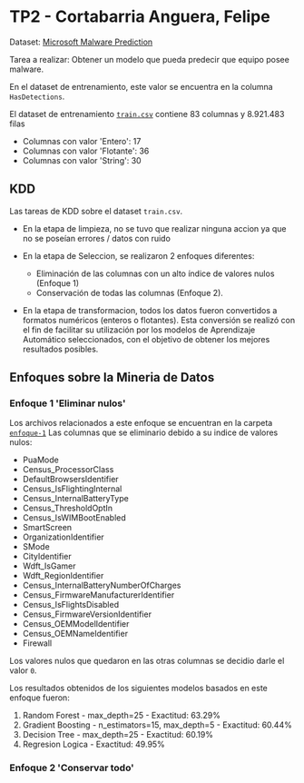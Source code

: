 # TP2 - Cortabarria Anguera, Felipe
Dataset: [Microsoft Malware Prediction](https://www.kaggle.com/competitions/microsoft-malware-prediction)

Tarea a realizar: Obtener un modelo que pueda predecir que equipo posee malware. 

En el dataset de entrenamiento, este valor se encuentra en la columna `HasDetections`.

El dataset de entrenamiento [`train.csv`](https://www.kaggle.com/competitions/microsoft-malware-prediction/data?select=test.csv) contiene 83 columnas y 8.921.483 filas
* Columnas con valor 'Entero': 17
* Columnas con valor 'Flotante': 36
* Columnas con valor 'String': 30


## KDD

Las tareas de KDD sobre el dataset `train.csv`.
* En la etapa de limpieza, no se tuvo que realizar ninguna accion ya que no se poseían errores / datos con ruido
* En la etapa de Seleccion, se realizaron 2 enfoques diferentes:
  * Eliminación de las columnas con un alto índice de valores nulos (Enfoque 1)
  * Conservación de todas las columnas (Enfoque 2).

* En la etapa de transformacion, todos los datos fueron convertidos a formatos numéricos (enteros o flotantes). Esta conversión se realizó con el fin de facilitar su utilización por los modelos de Aprendizaje Automático seleccionados, con el objetivo de obtener los mejores resultados posibles.

## Enfoques sobre la Mineria de Datos
### Enfoque 1 'Eliminar nulos'
Los archivos relacionados a este enfoque se encuentran en la carpeta [`enfoque-1`](enfoque-1)
Las columnas que se eliminario debido a su indice de valores nulos:
 * PuaMode
 * Census_ProcessorClass
 * DefaultBrowsersIdentifier
 * Census_IsFlightingInternal
 * Census_InternalBatteryType
 * Census_ThresholdOptIn
 * Census_IsWIMBootEnabled
 * SmartScreen
 * OrganizationIdentifier
 * SMode
 * CityIdentifier
 * Wdft_IsGamer
 * Wdft_RegionIdentifier
 * Census_InternalBatteryNumberOfCharges
 * Census_FirmwareManufacturerIdentifier
 * Census_IsFlightsDisabled
 * Census_FirmwareVersionIdentifier
 * Census_OEMModelIdentifier
 * Census_OEMNameIdentifier
 * Firewall
   
Los valores nulos que quedaron en las otras columnas se decidio darle el valor `0`.

Los resultados obtenidos de los siguientes modelos basados en este enfoque fueron:
1. Random Forest - max_depth=25 - Exactitud: 63.29%
1. Gradient Boosting - n_estimators=15, max_depth=5 - Exactitud: 60.44%
1. Decision Tree - max_depth=25 - Exactitud: 60.19%
1. Regresion Logica - Exactitud: 49.95%


### Enfoque 2 'Conservar todo'

